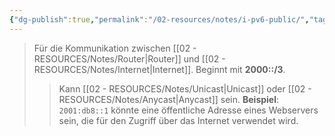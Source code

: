 ```yaml
---
{"dg-publish":true,"permalink":"/02-resources/notes/i-pv6-public/","tags":["netzwerk/ip/ipv6"],"updated":"2024-07-30T11:01:30.000+02:00"}
---
```


>Für die Kommunikation zwischen [[02 - RESOURCES/Notes/Router\|Router]] und [[02 - RESOURCES/Notes/Internet\|Internet]]. Beginnt mit **2000::/3**.
>> Kann [[02 - RESOURCES/Notes/Unicast\|Unicast]] oder [[02 - RESOURCES/Notes/Anycast\|Anycast]] sein. **Beispiel**: `2001:db8::1` könnte eine öffentliche Adresse eines Webservers sein, die für den Zugriff über das Internet verwendet wird.
